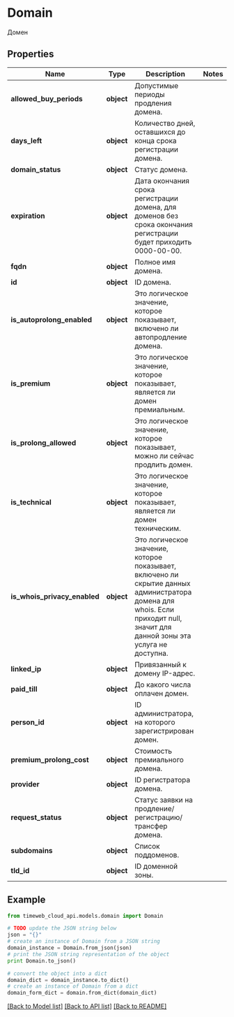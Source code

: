 # Domain

Домен

## Properties
Name | Type | Description | Notes
------------ | ------------- | ------------- | -------------
**allowed_buy_periods** | **object** | Допустимые периоды продления домена. | 
**days_left** | **object** | Количество дней, оставшихся до конца срока регистрации домена. | 
**domain_status** | **object** | Статус домена. | 
**expiration** | **object** | Дата окончания срока регистрации домена, для доменов без срока окончания регистрации будет приходить 0000-00-00. | 
**fqdn** | **object** | Полное имя домена. | 
**id** | **object** | ID домена. | 
**is_autoprolong_enabled** | **object** | Это логическое значение, которое показывает, включено ли автопродление домена. | 
**is_premium** | **object** | Это логическое значение, которое показывает, является ли домен премиальным. | 
**is_prolong_allowed** | **object** | Это логическое значение, которое показывает, можно ли сейчас продлить домен. | 
**is_technical** | **object** | Это логическое значение, которое показывает, является ли домен техническим. | 
**is_whois_privacy_enabled** | **object** | Это логическое значение, которое показывает, включено ли скрытие данных администратора домена для whois. Если приходит null, значит для данной зоны эта услуга не доступна. | 
**linked_ip** | **object** | Привязанный к домену IP-адрес. | 
**paid_till** | **object** | До какого числа оплачен домен. | 
**person_id** | **object** | ID администратора, на которого зарегистрирован домен. | 
**premium_prolong_cost** | **object** | Стоимость премиального домена. | 
**provider** | **object** | ID регистратора домена. | 
**request_status** | **object** | Статус заявки на продление/регистрацию/трансфер домена. | 
**subdomains** | **object** | Список поддоменов. | 
**tld_id** | **object** | ID доменной зоны. | 

## Example

```python
from timeweb_cloud_api.models.domain import Domain

# TODO update the JSON string below
json = "{}"
# create an instance of Domain from a JSON string
domain_instance = Domain.from_json(json)
# print the JSON string representation of the object
print Domain.to_json()

# convert the object into a dict
domain_dict = domain_instance.to_dict()
# create an instance of Domain from a dict
domain_form_dict = domain.from_dict(domain_dict)
```
[[Back to Model list]](../README.md#documentation-for-models) [[Back to API list]](../README.md#documentation-for-api-endpoints) [[Back to README]](../README.md)


